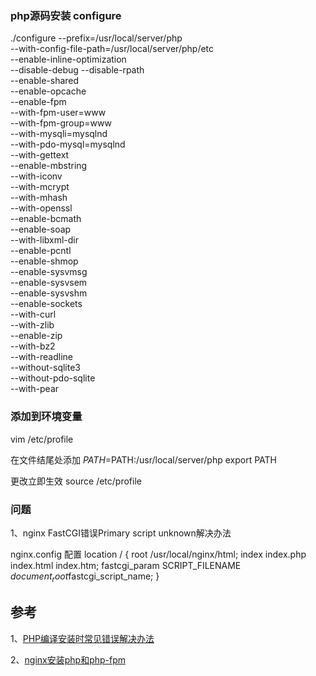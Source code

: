
### php源码安装 configure
./configure --prefix=/usr/local/server/php \
--with-config-file-path=/usr/local/server/php/etc \
--enable-inline-optimization \
--disable-debug --disable-rpath \
--enable-shared \
--enable-opcache \
--enable-fpm \
--with-fpm-user=www \
--with-fpm-group=www \
--with-mysqli=mysqlnd \
--with-pdo-mysql=mysqlnd \
--with-gettext \
--enable-mbstring \
--with-iconv \
--with-mcrypt \
--with-mhash \
--with-openssl \
--enable-bcmath \
--enable-soap \
--with-libxml-dir \
--enable-pcntl \
--enable-shmop \
--enable-sysvmsg \
--enable-sysvsem \
--enable-sysvshm \
--enable-sockets \
--with-curl \
--with-zlib \
--enable-zip \
--with-bz2 \
--with-readline \
--without-sqlite3 \
--without-pdo-sqlite \
--with-pear


### 添加到环境变量

vim /etc/profile

在文件结尾处添加
    $PATH=$PATH:/usr/local/server/php
    export PATH

更改立即生效
    source /etc/profile

### 问题

1、nginx FastCGI错误Primary script unknown解决办法

nginx.config 配置
location / {
   root   /usr/local/nginx/html;
   index  index.php index.html index.htm;
   fastcgi_param SCRIPT_FILENAME $document_root$fastcgi_script_name;
}

## 参考

1、[PHP编译安装时常见错误解决办法](http://www.poluoluo.com/jzxy/201505/364819.html)

2、[nginx安装php和php-fpm](http://www.cnblogs.com/zhja/p/3978870.html)